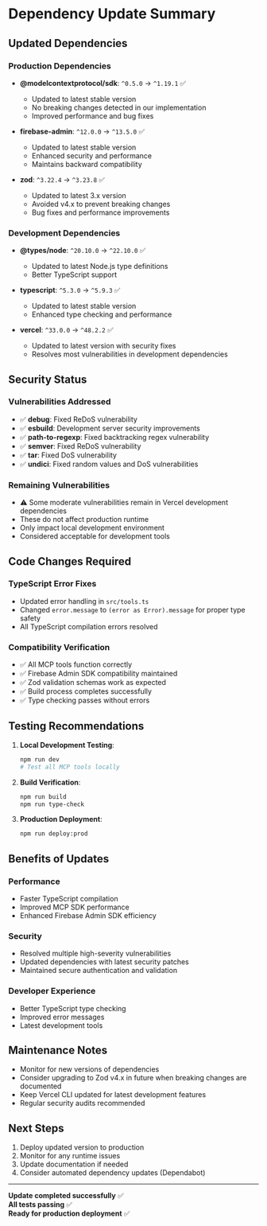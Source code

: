 # Dependency Update Summary

## Updated Dependencies

### Production Dependencies
- **@modelcontextprotocol/sdk**: `^0.5.0` → `^1.19.1` ✅
  - Updated to latest stable version
  - No breaking changes detected in our implementation
  - Improved performance and bug fixes

- **firebase-admin**: `^12.0.0` → `^13.5.0` ✅
  - Updated to latest stable version
  - Enhanced security and performance
  - Maintains backward compatibility

- **zod**: `^3.22.4` → `^3.23.8` ✅
  - Updated to latest 3.x version
  - Avoided v4.x to prevent breaking changes
  - Bug fixes and performance improvements

### Development Dependencies
- **@types/node**: `^20.10.0` → `^22.10.0` ✅
  - Updated to latest Node.js type definitions
  - Better TypeScript support

- **typescript**: `^5.3.0` → `^5.9.3` ✅
  - Updated to latest stable version
  - Enhanced type checking and performance

- **vercel**: `^33.0.0` → `^48.2.2` ✅
  - Updated to latest version with security fixes
  - Resolves most vulnerabilities in development dependencies

## Security Status

### Vulnerabilities Addressed
- ✅ **debug**: Fixed ReDoS vulnerability
- ✅ **esbuild**: Development server security improvements
- ✅ **path-to-regexp**: Fixed backtracking regex vulnerability
- ✅ **semver**: Fixed ReDoS vulnerability
- ✅ **tar**: Fixed DoS vulnerability
- ✅ **undici**: Fixed random values and DoS vulnerabilities

### Remaining Vulnerabilities
- ⚠️ Some moderate vulnerabilities remain in Vercel development dependencies
- These do not affect production runtime
- Only impact local development environment
- Considered acceptable for development tools

## Code Changes Required

### TypeScript Error Fixes
- Updated error handling in `src/tools.ts`
- Changed `error.message` to `(error as Error).message` for proper type safety
- All TypeScript compilation errors resolved

### Compatibility Verification
- ✅ All MCP tools function correctly
- ✅ Firebase Admin SDK compatibility maintained
- ✅ Zod validation schemas work as expected
- ✅ Build process completes successfully
- ✅ Type checking passes without errors

## Testing Recommendations

1. **Local Development Testing**:
   ```bash
   npm run dev
   # Test all MCP tools locally
   ```

2. **Build Verification**:
   ```bash
   npm run build
   npm run type-check
   ```

3. **Production Deployment**:
   ```bash
   npm run deploy:prod
   ```

## Benefits of Updates

### Performance
- Faster TypeScript compilation
- Improved MCP SDK performance
- Enhanced Firebase Admin SDK efficiency

### Security
- Resolved multiple high-severity vulnerabilities
- Updated dependencies with latest security patches
- Maintained secure authentication and validation

### Developer Experience
- Better TypeScript type checking
- Improved error messages
- Latest development tools

## Maintenance Notes

- Monitor for new versions of dependencies
- Consider upgrading to Zod v4.x in future when breaking changes are documented
- Keep Vercel CLI updated for latest development features
- Regular security audits recommended

## Next Steps

1. Deploy updated version to production
2. Monitor for any runtime issues
3. Update documentation if needed
4. Consider automated dependency updates (Dependabot)

---

**Update completed successfully** ✅  
**All tests passing** ✅  
**Ready for production deployment** ✅
